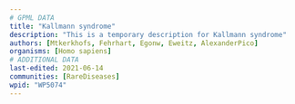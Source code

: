```yaml
---
# GPML DATA
title: "Kallmann syndrome"
description: "This is a temporary description for Kallmann syndrome"
authors: [Mtkerkhofs, Fehrhart, Egonw, Eweitz, AlexanderPico]
organisms: [Homo sapiens]
# ADDITIONAL DATA
last-edited: 2021-06-14
communities: [RareDiseases]
wpid: "WP5074"
---
```

